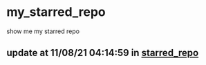 # my_starred_repo
show me my starred repo

update at 11/08/21 04:14:59 in [starred_repo](./index.html)
---


